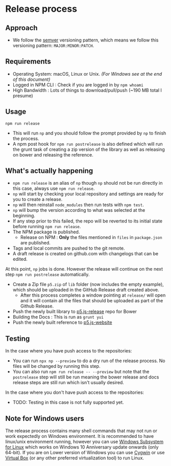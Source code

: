 # Release process

## Approach
* We follow the [semver](https://semver.org/) versioning pattern, which means we follow this versioning pattern: `MAJOR:MINOR:PATCH`.


## Requirements
* Operating System: macOS, Linux or Unix. _(For Windows see at the end of this document)_
* Logged in NPM CLI : Check if you are logged in by `npm whoami`
* High Bandwidth : Lots of things to download/pull/push (\~190 MB total I presume)

## Usage
```
npm run release
```

* This will run `np` and you should follow the prompt provided by `np` to finish the process.
* A npm post hook for `npm run postrelease` is also defined which will run the grunt task of creating a zip version of the library as well as releasing on bower and releasing the reference.

## What's actually happening
* `npm run release` is an alias of `np` though `np` should not be run directly in this case, always use `npm run release`.
* `np` will start by checking your local repository and settings are ready for you to create a release.
* `np` will then reinstall `node_modules` then run tests with `npm test`.
* `np` will bump the version according to what was selected at the beginning.
* If any step prior to this failed, the repo will be reverted to its initial state before running `npm run release`.
* The NPM package is published.
	* Release on NPM : __Only__ the files mentioned in `files` in `package.json` are published.
* Tags and local commits are pushed to the git remote.
* A draft release is created on github.com with changelogs that can be edited.

At this point, `np` jobs is done. However the release will continue on the next step `npm run postrelease` automatically.
* Create a Zip file `p5.zip` of `lib` folder (now includes the empty example), which should be uploaded in the GitHub Release draft created above.
	* After this process completes a window pointing at `release/` will open and it will contain all the files that should be uploaded as part of the Github Release.
* Push the newly built library to [p5.js-release](https://github.com/lmccart/p5.js-release) repo for Bower
* Building the Docs : This is run as `grunt yui`
* Push the newly built reference to [p5.js-website](https://github.com/processing/p5.js-website)

## Testing
In the case where you have push access to the repositories:
* You can run `npx np --preview` to do a dry run of the release process. No files will be changed by running this step.
* You can also run `npm run release -- --preview` but note that the `postrelease` step will still be run meaning the bower release and docs release steps are still run which isn't usually desired.

In the case where you don't have push access to the repositories:
* TODO: Testing in this case is not fully supported yet.

## Note for Windows users
The release process contains many shell commands that may not run or work expectedly on Windows environment. It is recommended to have linux/unix environment running, however you can use [Windows Subsystem for Linux](https://docs.microsoft.com/en-us/windows/wsl/install-win10) which works on Windows 10 Anniversary update onwards (only 64-bit). If you are on Lower version of Windows you can use [Cygwin](https://www.cygwin.com/) or use [Virtual Box](https://www.virtualbox.org/) (or any other preferred virtualization tool) to run Linux.
